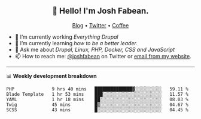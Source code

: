 <h2 align="center">👋 Hello! I'm Josh Fabean.</h2>
<p align="center">
  <a href="https://joshfabean.com">Blog</a> •
  <a href="https://twitter.com/fabean">Twitter</a> •
  <a href="https://www.buymeacoffee.com/LSxne6Yr4">Coffee</a>
</p>

- 🔭 I’m currently working *Everything Drupal*
- 🌱 I’m currently learning *how to be a better leader.*
- 💬 Ask me about *Drupal, Linux, PHP, Docker, CSS and JavaScript*
- 📫 How to reach me: [@joshfabean](https://twitter.com/joshfabean) on Twitter or [email from my website](https://joshfabean.com).

-------

📊 **Weekly development breakdown**
<!--START_SECTION:waka-->
```text
PHP              9 hrs 40 mins   ██████████████▓░░░░░░░░░░   59.11 % 
Blade Template   1 hr 53 mins    ███░░░░░░░░░░░░░░░░░░░░░░   11.57 % 
YAML             1 hr 18 mins    ██░░░░░░░░░░░░░░░░░░░░░░░   08.03 % 
Twig             45 mins         █▒░░░░░░░░░░░░░░░░░░░░░░░   04.67 % 
SCSS             43 mins         █░░░░░░░░░░░░░░░░░░░░░░░░   04.45 % 
```
<!--END_SECTION:waka-->

<!--
**fabean/fabean** is a ✨ _special_ ✨ repository because its `README.md` (this file) appears on your GitHub profile.

Here are some ideas to get you started:

- 🔭 I’m currently working on ...
- 🌱 I’m currently learning ...
- 👯 I’m looking to collaborate on ...
- 🤔 I’m looking for help with ...
- 💬 Ask me about ...
- 📫 How to reach me: ...
- 😄 Pronouns: ...
- ⚡ Fun fact: ...
-->
